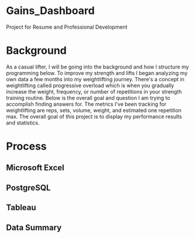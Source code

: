 # Gains_Dashboard
Project for Resume and Professional Development

# Background

As a casual lifter, I will be going into the background and how I structure my programming below. To improve my strength and lifts I began analyzing my own data a few months into my weightlifting journey. There's a concept in weightlifting called progressive overload which is when you gradually increase the weight, frequency, or number of repetitions in your strength training routine. Below is the overall goal and question I am trying to accomplish finding answers for. The metrics I've been tracking for weightlifting are reps, sets, volume, weight, and estimated one repetition max. The overall goal of this project is to display my performance results and statistics.

# Process

## Microsoft Excel

## PostgreSQL

## Tableau

## Data Summary

